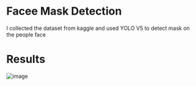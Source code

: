 # Facee Mask Detection
I collected the dataset from kaggle and used YOLO V5 to detect mask on the people face
# Results
![image](https://github.com/mnusrat786/Mask-Detection/assets/45511078/dc0785f8-1cfc-4917-9ce9-35b19b3173b9)

